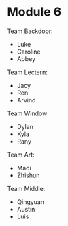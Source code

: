 # Module 6

Team Backdoor:

* Luke
* Caroline
* Abbey

Team Lectern:

* Jacy
* Ren
* Arvind
  
Team Window:

* Dylan
* Kyla
* Rany

Team Art:

* Madi
* Zhishun

Team Middle:
* Qingyuan
* Austin
* Luis
